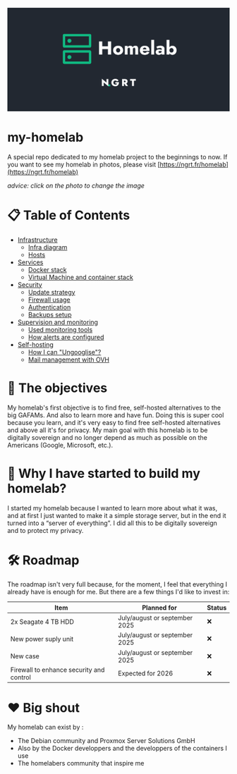 ![banner](https://github.com/ngrt-sh/my-homelab/blob/main/homelab.png?raw=true)

# my-homelab
A special repo dedicated to my homelab project to the beginnings to now.
If you want to see my homelab in photos, please visit [https://ngrt.fr/homelab](https://ngrt.fr/homelab) 

*advice: click on the photo to change the image*

# 📋 Table of Contents

- [Infrastructure](https://github.com/ngrt-sh/my-homelab/blob/main/infrastructure/readme.md#infrastrucure)
  - [Infra diagram](https://github.com/ngrt-sh/my-homelab/tree/main/infrastructure#diagram-of-my-complete-local-network)
  - [Hosts](https://github.com/ngrt-sh/my-homelab/tree/main/infrastructure#hosts)
- [Services](https://github.com/ngrt-sh/my-homelab/blob/main/services/readme.md#service)
  - [Docker stack](https://github.com/ngrt-sh/my-homelab/blob/main/services/readme.md#docker-stack)
  - [Virtual Machine and container stack](https://github.com/ngrt-sh/my-homelab/blob/main/services/readme.md#virtual-machine-stack)
- [Security](https://github.com/ngrt-sh/my-homelab/blob/main/security/readme.md#security)
  - [Update strategy](https://github.com/ngrt-sh/my-homelab/blob/main/security/readme.md#update-strategy)
  - [Firewall usage](https://github.com/ngrt-sh/my-homelab/blob/main/security/readme.md#firewall-usage)
  - [Authentication](https://github.com/ngrt-sh/my-homelab/blob/main/security/readme.md#authentication)
  - [Backups setup](https://github.com/ngrt-sh/my-homelab/blob/main/security/readme.md#backup-setup)
- [Supervision and monitoring](https://github.com/ngrt-sh/my-homelab/blob/main/monitoring/readme.md#monitoring-and-managed-alerts)
  - [Used monitoring tools](https://github.com/ngrt-sh/my-homelab/blob/main/monitoring/readme.md#used-monitoring-tools)
  - [How alerts are configured](https://github.com/ngrt-sh/my-homelab/blob/main/monitoring/readme.md#how-alerts-are-configured)
- [Self-hosting](https://github.com/ngrt-sh/my-homelab/new/main#self-hosting)
  - [How I can "Ungooglise"?](https://github.com/ngrt-sh/my-homelab/new/main#how-i-can-ungooglise)
  - [Mail management with OVH](https://github.com/ngrt-sh/my-homelab/new/main#mail-management-with-ovh)

# 🚀 The objectives
My homelab's first objective is to find free, self-hosted alternatives to the big GAFAMs. And also to learn more and have fun. Doing this is super cool because you learn, and it's very easy to find free self-hosted alternatives and above all it's for privacy. My main goal with this homelab is to be digitally sovereign and no longer depend as much as possible on the Americans (Google, Microsoft, etc.).

# 🔌  Why I have started to build my homelab?
I started my homelab because I wanted to learn more about what it was, and at first I just wanted to make it a simple storage server, but in the end it turned into a “server of everything”. I did all this to be digitally sovereign and to protect my privacy.

# 🛠️ Roadmap
The roadmap isn't very full because, for the moment, I feel that everything I already have is enough for me. But there are a few things I'd like to invest in:

| Item                                     | Planned for                   | Status |
|------------------------------------------|-------------------------------|--------|
| 2x Seagate 4 TB HDD                      | July/august or september 2025 | ❌     |
| New power suply unit                     | July/august or september 2025 | ❌     |
| New case                                 | July/august or september 2025 | ❌     |
| Firewall to enhance security and control | Expected for 2026             | ❌     |

# ❤️ Big shout

My homelab can exist by :
 - The Debian community and Proxmox Server Solutions GmbH
 - Also by the Docker developpers and the developpers of the containers I use
 - The homelabers community that inspire me

